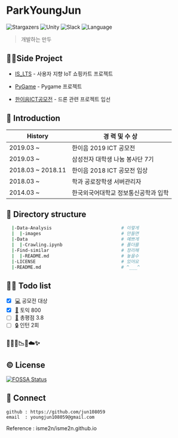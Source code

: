 
# ParkYoungJun
![Stargazers](https://img.shields.io/badge/github-GIVEME--STAR-red?logo=GitHub)
![Unity](https://img.shields.io/badge/Oculus-Unity-yellow?logo=Unity)
![Slack](https://img.shields.io/badge/Slack-jun108059-blueviolet?logo=Slack)
![Language](https://img.shields.io/badge/Java-MainLanguage-blue?logo=Java)
> 개발하는 만두


## 👨‍💻Side Project

- [IS_LTS](https://github.com/jun108059/IA_TeamProject.git) - 사용자 지향 IoT 쇼핑카트 프로젝트

- [PyGame](https://github.com/jun108059/Pygame_2019.git) - Pygame 프로젝트

- [한이음ICT공모전](https://www.youtube.com/watch?v=Ms2wOKiTN7E) - 드론 관련 프로젝트 입선


## 📖 Introduction
 History |경 력 및 수 상
--------- | ---------
 2019.03 ~          | 한이음 2019 ICT 공모전
 2019.03 ~          | 삼성전자 대학생 나눔 봉사단 7기
 2018.03 ~ 2018.11  | 한이음 2018 ICT 공모전 입상
 2018.03 ~          | 학과 공로장학생 서버관리자
 2014.03 ~          | 한국외국어대학교 정보통신공학과 입학


## 📂 Directory structure
``` bash
  |-Data-Analysis                          # 이렇게
  |  |-images                              # 만들면
  |-Data                                   # 예쁘게
  |  |-Crawling.ipynb                      # 폴더를
  |-Find-similar                           # 정리해
  |  |-README.md                           # 놓을수
  |-LICENSE                                # 있어요
  |-README.md                              # ^___^
```


## 💾📝 Todo list

- [x] [💻]() 공모전 대상
- [x] [📗]() 토익 800
- [ ] [🔨]() 총평점 3.8 
- [ ] [🔒]() 인턴 2회

### 👩‍💻📑📉🌐☁️✨ 
## ©️ License
[![FOSSA Status](https://app.fossa.io/api/projects/git%2Bgithub.com%2Fnewhiwoong%2FNational-Petition.svg?type=large)](https://app.fossa.io/projects/git%2Bgithub.com%2Fnewhiwoong%2FNational-Petition?ref=badge_large)


## 🤝 Connect
```
github : https://github.com/jun108059
email  : youngjun108059@gmail.com
```


Reference : isme2n/isme2n.github.io
